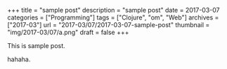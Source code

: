 +++
title = "sample post"
description = "sample post"
date = 2017-03-07
categories = ["Programming"]
tags = ["Clojure", "om", "Web"]
archives = ["2017-03"]
url = "2017-03/07/2017-03-07-sample-post"
thumbnail = "img/2017-03/07/a.png"
draft = false
+++

This is sample post.

<!--more-->

hahaha.

